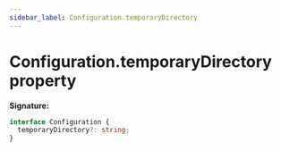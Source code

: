 ```yaml
---
sidebar_label: Configuration.temporaryDirectory
---
```


# Configuration.temporaryDirectory property

**Signature:**

```typescript
interface Configuration {
  temporaryDirectory?: string;
}
```
